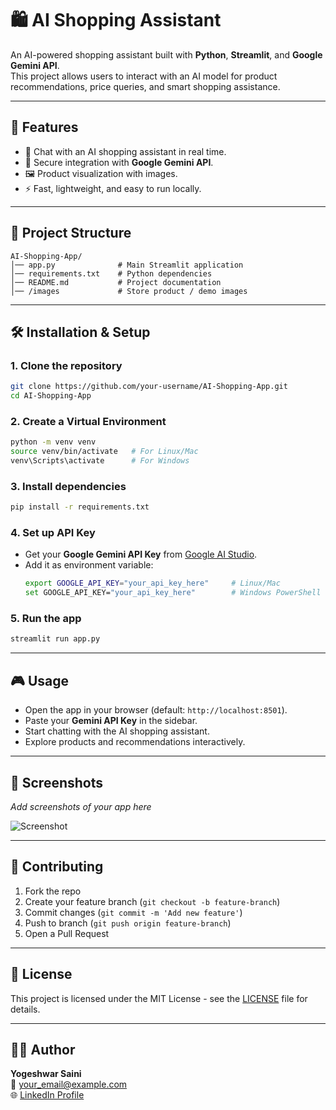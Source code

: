 # 🛍 AI Shopping Assistant

An AI-powered shopping assistant built with **Python**, **Streamlit**, and **Google Gemini API**.  
This project allows users to interact with an AI model for product recommendations, price queries, and smart shopping assistance.

---

## 🚀 Features
- 💬 Chat with an AI shopping assistant in real time.
- 🔑 Secure integration with **Google Gemini API**.
- 🖼️ Product visualization with images.
- ⚡ Fast, lightweight, and easy to run locally.

---

## 📂 Project Structure
```
AI-Shopping-App/
│── app.py              # Main Streamlit application
│── requirements.txt    # Python dependencies
│── README.md           # Project documentation
│── /images             # Store product / demo images
```

---

## 🛠️ Installation & Setup

### 1. Clone the repository
```bash
git clone https://github.com/your-username/AI-Shopping-App.git
cd AI-Shopping-App
```

### 2. Create a Virtual Environment
```bash
python -m venv venv
source venv/bin/activate   # For Linux/Mac
venv\Scripts\activate      # For Windows
```

### 3. Install dependencies
```bash
pip install -r requirements.txt
```

### 4. Set up API Key
- Get your **Google Gemini API Key** from [Google AI Studio](https://aistudio.google.com/).  
- Add it as environment variable:
  ```bash
  export GOOGLE_API_KEY="your_api_key_here"     # Linux/Mac
  set GOOGLE_API_KEY="your_api_key_here"        # Windows PowerShell
  ```

### 5. Run the app
```bash
streamlit run app.py
```

---

## 🎮 Usage
- Open the app in your browser (default: `http://localhost:8501`).
- Paste your **Gemini API Key** in the sidebar.
- Start chatting with the AI shopping assistant.
- Explore products and recommendations interactively.

---

## 📸 Screenshots
_Add screenshots of your app here_  

![Screenshot](images/demo.png)

---

## 🤝 Contributing
1. Fork the repo  
2. Create your feature branch (`git checkout -b feature-branch`)  
3. Commit changes (`git commit -m 'Add new feature'`)  
4. Push to branch (`git push origin feature-branch`)  
5. Open a Pull Request  

---

## 📜 License
This project is licensed under the MIT License - see the [LICENSE](LICENSE) file for details.

---

## 👨‍💻 Author
**Yogeshwar Saini**  
📧 [your_email@example.com](mailto:your_email@example.com)  
🌐 [LinkedIn Profile](https://www.linkedin.com/)

